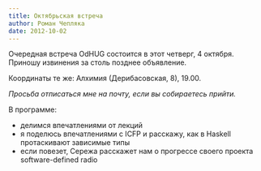```yaml
---
title: Октябрьская встреча
author: Роман Чепляка
date: 2012-10-02
---
```


Очередная встреча OdHUG состоится в этот четверг, 4 октября.
Приношу извинения за столь позднее объявление.

Координаты те же: Алхимия (Дерибасовская, 8), 19.00.

*Просьба отписаться мне на почту, если вы собираетесь прийти.*

В программе:

- делимся впечатлениями от лекций
- я поделюсь впечатлениями с ICFP и расскажу, как в Haskell протаскивают
  зависимые типы
- если повезет, Сережа расскажет нам о прогрессе своего проекта
  software-defined radio

